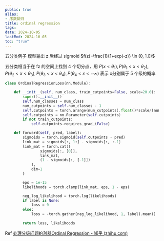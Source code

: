 ```yaml
---
public: true
alias:
- 序数回归
title: ordinal regression
tags:
date: 2024-10-05
lastMod: 2024-10-05
toc: "true"
---
```



五分类例子
模型输出 z 后经过 sigmoid $f(z)=\frac{1}{1+exp(-z)} \in (0, 1.0)$

五分类相当于在 fz 的空间上找到 4 个切分点，用 $P\left(x<\theta_{1}\right), P\left(\theta_{1}<x<\theta_{2}\right), P\left(\theta_{2}<x<\theta_{3}\right), P\left(\theta_{3}<x<\theta_{4}\right), P\left(\theta_{4}<x<+\infty\right)$ 表示 x分别属于 5 个级的概率
```python
class OrdinalRegressionLoss(nn.Module):

    def __init__(self, num_class, train_cutpoints=False, scale=20.0):
        super().__init__()
        self.num_classes = num_class
        num_cutpoints = self.num_classes - 1
        self.cutpoints = torch.arange(num_cutpoints).float()*scale/(num_class-2) - scale / 2
        self.cutpoints = nn.Parameter(self.cutpoints)
        if not train_cutpoints:
            self.cutpoints.requires_grad_(False)

    def forward(self, pred, label):
        sigmoids = torch.sigmoid(self.cutpoints - pred)
        link_mat = sigmoids[:, 1:] - sigmoids[:, :-1]
        link_mat = torch.cat((
                sigmoids[:, [0]],
                link_mat,
                (1 - sigmoids[:, [-1]])
            ),
            dim=1
        )

        eps = 1e-15
        likelihoods = torch.clamp(link_mat, eps, 1 - eps)

        neg_log_likelihood = torch.log(likelihoods)
        if label is None:
            loss = 0
        else:
            loss = -torch.gather(neg_log_likelihood, 1, label).mean()
            
        return loss, likelihoods
```
Ref
[处理分级问题的利器Ordinal Regression - 知乎 (zhihu.com)](https://zhuanlan.zhihu.com/p/482153702)
